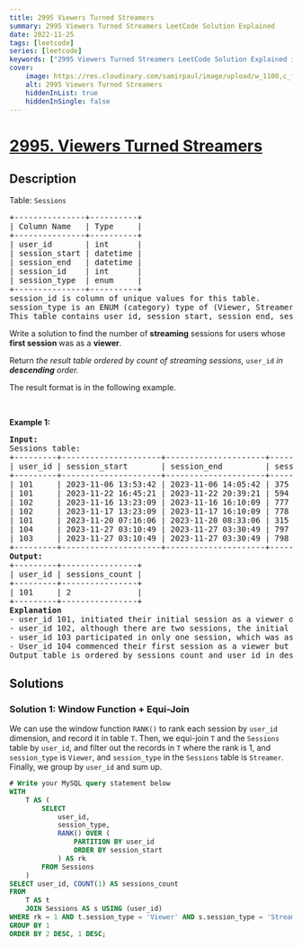 ```yaml
---
title: 2995 Viewers Turned Streamers
summary: 2995 Viewers Turned Streamers LeetCode Solution Explained
date: 2022-11-25
tags: [leetcode]
series: [leetcode]
keywords: ["2995 Viewers Turned Streamers LeetCode Solution Explained in all languages", "2995 Viewers Turned Streamers", "LeetCode", "leetcode solution in Python3 C++ Java Go PHP Ruby Swift TypeScript Rust C# JavaScript C", "GeeksforGeeks", "InterviewBit", "Coding Ninjas", "HackerRank", "HackerEarth", "CodeChef", "TopCoder", "AlgoExpert", "freeCodeCamp", "Codeforces", "GitHub", "AtCoder", "Samir Paul"]
cover:
    image: https://res.cloudinary.com/samirpaul/image/upload/w_1100,c_fit,co_rgb:FFFFFF,l_text:Arial_75_bold:2995 Viewers Turned Streamers - Solution Explained/problem-solving.webp
    alt: 2995 Viewers Turned Streamers
    hiddenInList: true
    hiddenInSingle: false
---
```



# [2995. Viewers Turned Streamers](https://leetcode.com/problems/viewers-turned-streamers)


## Description

<p>Table: <code>Sessions</code></p>

<pre>
+---------------+----------+
| Column Name   | Type     |
+---------------+----------+
| user_id       | int      |
| session_start | datetime |
| session_end   | datetime |
| session_id    | int      |
| session_type  | enum     |
+---------------+----------+
session_id is column of unique values for this table.
session_type is an ENUM (category) type of (Viewer, Streamer).
This table contains user id, session start, session end, session id and session type.
</pre>

<p>Write a solution to find the number of <strong>streaming</strong> sessions for users whose <strong>first session </strong>was as a <strong>viewer</strong>.</p>

<p>Return <em>the result table ordered by count of streaming sessions, </em> <code>user_id</code><em> in <strong>descending</strong> order.</em></p>

<p>The result format is in the following example.</p>

<p>&nbsp;</p>
<p><strong class="example">Example 1:</strong></p>

<pre>
<strong>Input:</strong> 
Sessions table:
+---------+---------------------+---------------------+------------+--------------+
| user_id | session_start       | session_end         | session_id | session_type | 
+---------+---------------------+---------------------+------------+--------------+
| 101     | 2023-11-06 13:53:42 | 2023-11-06 14:05:42 | 375        | Viewer       |  
| 101     | 2023-11-22 16:45:21 | 2023-11-22 20:39:21 | 594        | Streamer     |   
| 102     | 2023-11-16 13:23:09 | 2023-11-16 16:10:09 | 777        | Streamer     | 
| 102     | 2023-11-17 13:23:09 | 2023-11-17 16:10:09 | 778        | Streamer     | 
| 101     | 2023-11-20 07:16:06 | 2023-11-20 08:33:06 | 315        | Streamer     | 
| 104     | 2023-11-27 03:10:49 | 2023-11-27 03:30:49 | 797        | Viewer       | 
| 103     | 2023-11-27 03:10:49 | 2023-11-27 03:30:49 | 798        | Streamer     |  
+---------+---------------------+---------------------+------------+--------------+
<strong>Output:</strong> 
+---------+----------------+
| user_id | sessions_count | 
+---------+----------------+
| 101     | 2              | 
+---------+----------------+
<strong>Explanation</strong>
- user_id 101, initiated their initial session as a viewer on 2023-11-06 at 13:53:42, followed by two subsequent sessions as a Streamer, the count will be 2.
- user_id 102, although there are two sessions, the initial session was as a Streamer, so this user will be excluded.
- user_id 103 participated in only one session, which was as a Streamer, hence, it won&#39;t be considered.
- User_id 104 commenced their first session as a viewer but didn&#39;t have any subsequent sessions, therefore, they won&#39;t be included in the final count. 
Output table is ordered by sessions count and user_id in descending order.
</pre>

## Solutions

### Solution 1: Window Function + Equi-Join

We can use the window function `RANK()` to rank each session by `user_id` dimension, and record it in table `T`. Then, we equi-join `T` and the `Sessions` table by `user_id`, and filter out the records in `T` where the rank is 1, and `session_type` is `Viewer`, and `session_type` in the `Sessions` table is `Streamer`. Finally, we group by `user_id` and sum up.

<!-- tabs:start -->

```sql
# Write your MySQL query statement below
WITH
    T AS (
        SELECT
            user_id,
            session_type,
            RANK() OVER (
                PARTITION BY user_id
                ORDER BY session_start
            ) AS rk
        FROM Sessions
    )
SELECT user_id, COUNT(1) AS sessions_count
FROM
    T AS t
    JOIN Sessions AS s USING (user_id)
WHERE rk = 1 AND t.session_type = 'Viewer' AND s.session_type = 'Streamer'
GROUP BY 1
ORDER BY 2 DESC, 1 DESC;
```

<!-- tabs:end -->

<!-- end -->
